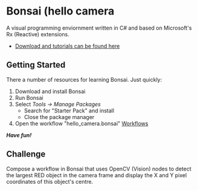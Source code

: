 # Bonsai (hello camera
A visual programming enviornment written in C# and based on Microsoft's Rx (Reactive) extensions.
  * [Download and tutorials can be found here](http://bonsai-rx.org/)

## Getting Started
There a number of resources for learning Bonsai. Just quickly:
1. Download and install Bonsai
2. Run Bonsai
3. Select *Tools -> Manage Packages*
	* Search for "Starter Pack" and install
	* Close the package manager
4. Open the workflow "hello_camera.bonsai" [Workflows](/hello_camera/)

***Have fun!***

## Challenge
Compose a workflow in Bonsai that uses OpenCV (Vision) nodes to detect the largest RED object in the camera frame and display the X and Y pixel coordinates of this object's centre.